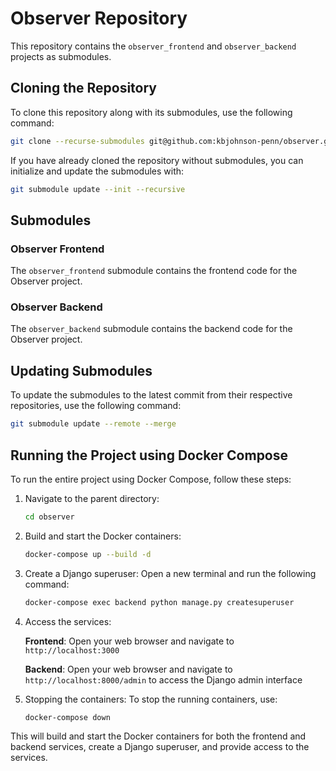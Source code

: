 # Observer Repository

This repository contains the `observer_frontend` and `observer_backend` projects as submodules.

## Cloning the Repository

To clone this repository along with its submodules, use the following command:

```bash
git clone --recurse-submodules git@github.com:kbjohnson-penn/observer.git
```

If you have already cloned the repository without submodules, you can initialize and update the submodules with:

```bash
git submodule update --init --recursive
```

## Submodules

### Observer Frontend

The `observer_frontend` submodule contains the frontend code for the Observer project.

### Observer Backend

The `observer_backend` submodule contains the backend code for the Observer project.

## Updating Submodules

To update the submodules to the latest commit from their respective repositories, use the following command:

```bash
git submodule update --remote --merge
```

## Running the Project using Docker Compose

To run the entire project using Docker Compose, follow these steps:

1. Navigate to the parent directory:

   ```bash
   cd observer
   ```

2. Build and start the Docker containers:

   ```bash
   docker-compose up --build -d
   ```

3. Create a Django superuser: Open a new terminal and run the following command:

   ```bash
   docker-compose exec backend python manage.py createsuperuser
   ```

4. Access the services:

   **Frontend**: Open your web browser and navigate to `http://localhost:3000`

   **Backend**: Open your web browser and navigate to `http://localhost:8000/admin` to access the Django admin interface

5. Stopping the containers: To stop the running containers, use:

   ```bash
   docker-compose down
   ```

This will build and start the Docker containers for both the frontend and backend services, create a Django superuser, and provide access to the services.
